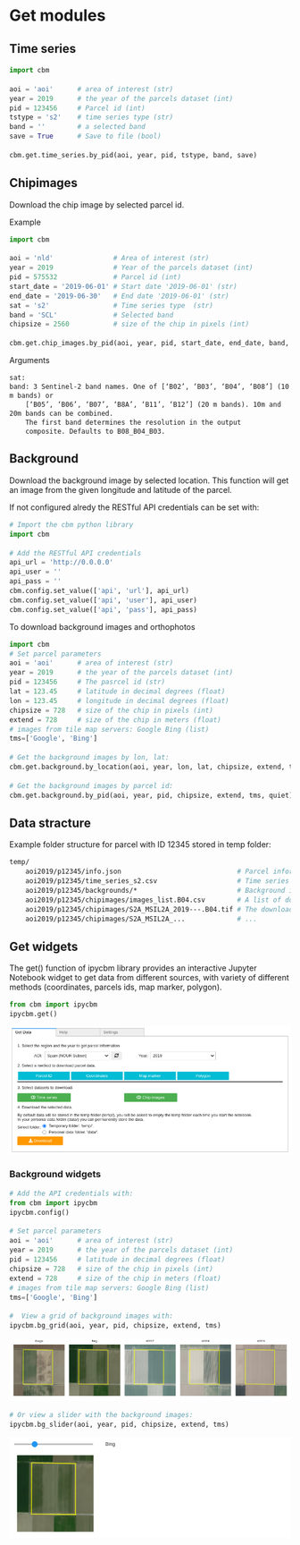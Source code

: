 # Get modules


## Time series

```python
import cbm

aoi = 'aoi'      # area of interest (str)
year = 2019      # the year of the parcels dataset (int)
pid = 123456     # Parcel id (int)
tstype = 's2'    # time series type (str)
band = ''        # a selected band
save = True      # Save to file (bool)

cbm.get.time_series.by_pid(aoi, year, pid, tstype, band, save)
```

## Chipimages

Download the chip image by selected parcel id.

Example
```python
import cbm

aoi = 'nld'               # Area of interest (str)
year = 2019               # Year of the parcels dataset (int)
pid = 575532              # Parcel id (int)
start_date = '2019-06-01' # Start date '2019-06-01' (str)
end_date = '2019-06-30'   # End date '2019-06-01' (str)
sat = 's2'                # Time series type  (str)
band = 'SCL'              # Selected band
chipsize = 2560           # size of the chip in pixels (int)

cbm.get.chip_images.by_pid(aoi, year, pid, start_date, end_date, band, chipsize)
```

Arguments

    sat:  
    band: 3 Sentinel-2 band names. One of [‘B02’, ‘B03’, ‘B04’, ‘B08’] (10 m bands) or
        [‘B05’, ‘B06’, ‘B07’, ‘B8A’, ‘B11’, ‘B12’] (20 m bands). 10m and 20m bands can be combined.
        The first band determines the resolution in the output
        composite. Defaults to B08_B04_B03.


## Background

Download the background image by selected location. This function will get an image from the given longitude and latitude of the parcel.

If not configured alredy the RESTful API credentials can be set with:
```python
# Import the cbm python library
import cbm

# Add the RESTful API credentials
api_url = 'http://0.0.0.0'
api_user = ''
api_pass = ''
cbm.config.set_value(['api', 'url'], api_url)
cbm.config.set_value(['api', 'user'], api_user)
cbm.config.set_value(['api', 'pass'], api_pass)
```

To download background images and orthophotos
```python
import cbm
# Set parcel parameters
aoi = 'aoi'      # area of interest (str)
year = 2019      # the year of the parcels dataset (int)
pid = 123456     # The pasrcel id (str)
lat = 123.45     # latitude in decimal degrees (float)
lon = 123.45     # longitude in decimal degrees (float)
chipsize = 728   # size of the chip in pixels (int)
extend = 728     # size of the chip in meters (float)
# images from tile map servers: Google Bing (list)
tms=['Google', 'Bing']

# Get the background images by lon, lat:
cbm.get.background.by_location(aoi, year, lon, lat, chipsize, extend, tms, quiet)

# Get the background images by parcel id:
cbm.get.background.by_pid(aoi, year, pid, chipsize, extend, tms, quiet)
```


## Data stracture

Example folder structure for parcel with ID 12345 stored in temp folder:
```sh
temp/
    aoi2019/p12345/info.json                             # Parcel information in .json format
    aoi2019/p12345/time_series_s2.csv                    # Time series form the parcel in .csv format
    aoi2019/p12345/backgrounds/*                         # Background images
    aoi2019/p12345/chipimages/images_list.B04.csv        # A list of downloaded images in .csv format
    aoi2019/p12345/chipimages/S2A_MSIL2A_2019---.B04.tif # The downloaded chip images
    aoi2019/p12345/chipimages/S2A_MSIL2A_...             # ...
```


## Get widgets

The get() function of ipycbm library provides an interactive Jupyter Notebook widget to get data from different sources, with variety of different methods (coordinates, parcels ids, map marker, polygon).

```python
from cbm import ipycbm
ipycbm.get()
```

![](https://raw.githubusercontent.com/konanast/cbm_media/main/ipycbm_get_01.png)


### Background widgets

```python
# Add the API credentials with:
from cbm import ipycbm
ipycbm.config()

# Set parcel parameters
aoi = 'aoi'      # area of interest (str)
year = 2019      # the year of the parcels dataset (int)
pid = 123456     # latitude in decimal degrees (float)
chipsize = 728   # size of the chip in pixels (int)
extend = 728     # size of the chip in meters (float)
# images from tile map servers: Google Bing (list)
tms=['Google', 'Bing']

#  View a grid of background images with:
ipycbm.bg_grid(aoi, year, pid, chipsize, extend, tms)
```

![](https://raw.githubusercontent.com/konanast/cbm_media/main/ipycbm_bg_grid_01.png)

```python
# Or view a slider with the background images:
ipycbm.bg_slider(aoi, year, pid, chipsize, extend, tms)
```

![](https://raw.githubusercontent.com/konanast/cbm_media/main/ipycbm_bg_slider_01.png)
